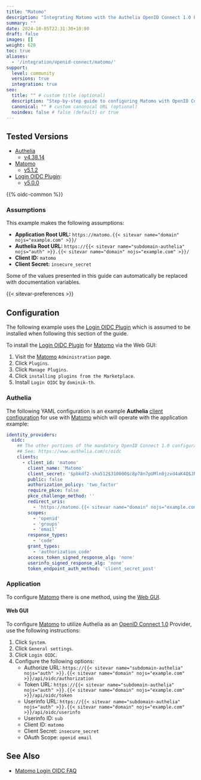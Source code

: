 ```yaml
---
title: "Matomo"
description: "Integrating Matomo with the Authelia OpenID Connect 1.0 Provider."
summary: ""
date: 2024-10-05T22:31:30+10:00
draft: false
images: []
weight: 620
toc: true
aliases:
  - '/integration/openid-connect/matomo/'
support:
  level: community
  versions: true
  integration: true
seo:
  title: "" # custom title (optional)
  description: "Step-by-step guide to configuring Matomo with OpenID Connect 1.0 for secure SSO. Enhance your login flow using Authelia’s modern identity management."
  canonical: "" # custom canonical URL (optional)
  noindex: false # false (default) or true
---
```


## Tested Versions

- [Authelia]
  - [v4.38.14](https://github.com/authelia/authelia/releases/tag/v4.38.14)
- [Matomo]
  - [v5.1.2](https://github.com/matomo-org/matomo/releases/tag/5.1.2)
- [Login OIDC Plugin]:
  - [v5.0.0](https://github.com/dominik-th/matomo-plugin-LoginOIDC/releases/tag/5.0.0)

{{% oidc-common %}}

### Assumptions

This example makes the following assumptions:

- __Application Root URL:__ `https://matomo.{{< sitevar name="domain" nojs="example.com" >}}/`
- __Authelia Root URL:__ `https://{{< sitevar name="subdomain-authelia" nojs="auth" >}}.{{< sitevar name="domain" nojs="example.com" >}}/`
- __Client ID:__ `matomo`
- __Client Secret:__ `insecure_secret`

Some of the values presented in this guide can automatically be replaced with documentation variables.

{{< sitevar-preferences >}}

## Configuration

The following example uses the [Login OIDC Plugin] which is assumed to be installed when following this
section of the guide.

To install the [Login OIDC Plugin] for [Matomo] via the Web GUI:

1. Visit the [Matomo] `Administration` page.
2. Click `Plugins`.
3. Click `Manage Plugins`.
4. Click `installing plugins from the Marketplace`.
5. Install `Login OIDC` by `dominik-th`.

### Authelia

The following YAML configuration is an example __Authelia__ [client configuration] for use with [Matomo] which will
operate with the application example:

```yaml {title="configuration.yml"}
identity_providers:
  oidc:
    ## The other portions of the mandatory OpenID Connect 1.0 configuration go here.
    ## See: https://www.authelia.com/c/oidc
    clients:
      - client_id: 'matomo'
        client_name: 'Matomo'
        client_secret: '$pbkdf2-sha512$310000$c8p78n7pUMln0jzvd4aK4Q$JNRBzwAo0ek5qKn50cFzzvE9RXV88h1wJn5KGiHrD0YKtZaR/nCb2CJPOsKaPK0hjf.9yHxzQGZziziccp6Yng'  # The digest of 'insecure_secret'.
        public: false
        authorization_policy: 'two_factor'
        require_pkce: false
        pkce_challenge_method: ''
        redirect_uris:
          - 'https://matomo.{{< sitevar name="domain" nojs="example.com" >}}/index.php?module=LoginOIDC&action=callback&provider=oidc'
        scopes:
          - 'openid'
          - 'groups'
          - 'email'
        response_types:
          - 'code'
        grant_types:
          - 'authorization_code'
        access_token_signed_response_alg: 'none'
        userinfo_signed_response_alg: 'none'
        token_endpoint_auth_method: 'client_secret_post'
```

### Application

To configure [Matomo] there is one method, using the [Web GUI](#web-gui).

#### Web GUI

To configure [Matomo] to utilize Authelia as an [OpenID Connect 1.0] Provider, use the following instructions:

1. Click `System`.
2. Click `General settings`.
3. Click `Login OIDC`.
4. Configure the following options:
   - Authorize URL: `https://{{< sitevar name="subdomain-authelia" nojs="auth" >}}.{{< sitevar name="domain" nojs="example.com" >}}/api/oidc/authorization`
   - Token URL: `https://{{< sitevar name="subdomain-authelia" nojs="auth" >}}.{{< sitevar name="domain" nojs="example.com" >}}/api/oidc/token`
   - Userinfo URL: `https://{{< sitevar name="subdomain-authelia" nojs="auth" >}}.{{< sitevar name="domain" nojs="example.com" >}}/api/oidc/userinfo`
   - Userinfo ID: `sub`
   - Client ID: `matomo`
   - Client Secret: `insecure_secret`
   - OAuth Scope: `openid email`

## See Also

- [Matomo Login OIDC FAQ](https://plugins.matomo.org/LoginOIDC/#faq)

[Matomo]: https://matomo.org/
[Authelia]: https://www.authelia.com
[Login OIDC Plugin]: https://plugins.matomo.org/LoginOIDC/
[OpenID Connect 1.0]: ../../openid-connect/introduction.md
[client configuration]: ../../../configuration/identity-providers/openid-connect/clients.md
